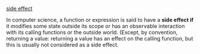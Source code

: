 [side effect](https://en.wikipedia.org/wiki/Side_effect_(computer_science))

In computer science, a function or expression is said to have a **side effect if** it modifies some state outside its scope or has an observable interaction with its calling functions or the outside world. (Except, by convention, returning a value: returning a value has an effect on the calling function, but this is usually not considered as a side effect.
